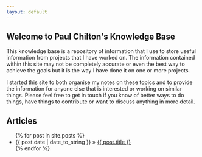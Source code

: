 ```yaml
---
layout: default
---
```


## Welcome to Paul Chilton's Knowledge Base

This knowledge base is a repository of information that I use to store useful information from projects that I have worked on. The information contained within this site may not be completely accurate or even the best way to achieve the goals but it is the way I have done it on one or more projects.

I started this site to both organise my notes on these topics and to provide the information for anyone else that is interested or working on similar things. Please feel free to get in touch if you know of better ways to do things, have things to contribute or want to discuss anything in more detail.

<div id="home">
  <h2>Articles</h2>
  <ul class="posts">
    {% for post in site.posts %}
      <li><span>{{ post.date | date_to_string }}</span> &raquo; <a href="{{ site.baseurl }}{{ post.url }}">{{ post.title }}</a></li>
    {% endfor %}
  </ul>
</div>

